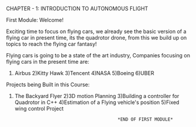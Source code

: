 CHAPTER - 1: INTRODUCTION TO AUTONOMOUS FLIGHT

First Module: Welcome!

Exciting time to focus on flying cars, we already see the basic version of a flying car in present time, its the quadrotor drone, from this we build up on topics to reach the flying car fantasy!

Flying cars is going to be a state of the art industry, Companies focusing on flying cars in the present time are:
1) Airbus
2)Kitty Hawk
3)Tencent
4)NASA
5)Boeing
6)UBER

Projects being Built in this Course:
1) The Backyard Flyer
2)3D motion Planning
3)Building a controller for Quadrotor in C++
4)Estimation of a Flying vehicle's position
5)Fixed wing control Project


                                              *END OF FIRST MODULE*

                                              
